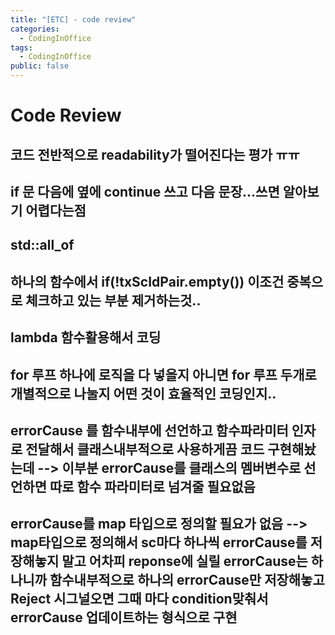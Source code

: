```yaml
---
title: "[ETC] - code review"
categories:
  - CodingInOffice
tags:
  - CodingInOffice
public: false
---
```

# Code Review

<!--0219 코드리뷰 코멘트-->
## 코드 전반적으로 readability가 떨어진다는 평가 ㅠㅠ

## if 문 다음에 옆에 continue 쓰고 다음 문장...쓰면 알아보기 어렵다는점
## std::all_of
## 하나의 함수에서 if(!txScIdPair.empty()) 이조건 중복으로 체크하고 있는 부분 제거하는것..
## lambda 함수활용해서 코딩
## for 루프 하나에 로직을 다 넣을지 아니면 for 루프 두개로 개별적으로 나눌지 어떤 것이 효율적인 코딩인지..

<!--03 rpcCell 코드리뷰 코멘트-->

## errorCause 를 함수내부에 선언하고 함수파라미터 인자로 전달해서 클래스내부적으로 사용하게끔 코드 구현해놨는데 --> 이부분 errorCause를 클래스의 멤버변수로 선언하면 따로 함수 파라미터로 넘겨줄 필요없음

## errorCause를 map 타입으로 정의할 필요가 없음 --> map타입으로 정의해서 sc마다 하나씩 errorCause를 저장해놓지 말고 어차피 reponse에 실릴 errorCause는 하나니까 함수내부적으로 하나의 errorCause만 저장해놓고 Reject 시그널오면 그때 마다 condition맞춰서 errorCause 업데이트하는 형식으로 구현